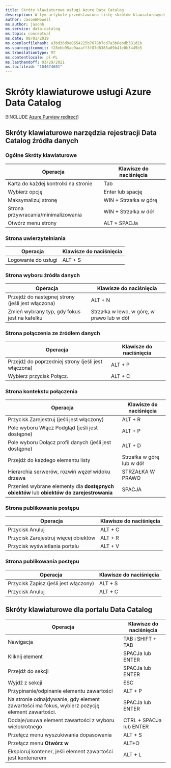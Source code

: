 ```yaml
---
title: Skróty klawiaturowe usługi Azure Data Catalog
description: W tym artykule przedstawiono listę skrótów klawiaturowych, których można użyć w Azure Data Catalog.
author: JasonWHowell
ms.author: jasonh
ms.service: data-catalog
ms.topic: conceptual
ms.date: 08/01/2019
ms.openlocfilehash: a3bd36d9e0654225b7678b7cd7a3b8ebdb381d1b
ms.sourcegitcommit: f28ebb95ae9aaaff3f87d8388a09b41e0b3445b5
ms.translationtype: MT
ms.contentlocale: pl-PL
ms.lasthandoff: 03/29/2021
ms.locfileid: "104674601"
---
```

# <a name="keyboard-shortcuts-for-azure-data-catalog"></a>Skróty klawiaturowe usługi Azure Data Catalog

[!INCLUDE [Azure Purview redirect](../../includes/data-catalog-use-purview.md)]

## <a name="keyboard-shortcuts-for-the-data-catalog-data-source-registration-tool"></a>Skróty klawiaturowe narzędzia rejestracji Data Catalog źródła danych

### <a name="general-keyboard-shortcuts"></a>Ogólne Skróty klawiaturowe
| Operacja | Klawisze do naciśnięcia |
| --- | --- |
| Karta do każdej kontrolki na stronie |Tab |
| Wybierz opcję |Enter lub spację |
| Maksymalizuj stronę |WIN + Strzałka w górę |
| Strona przywracania/minimalizowania |WIN + Strzałka w dół |
| Otwórz menu strony |ALT + SPACJa |

### <a name="authentication-page"></a>Strona uwierzytelniania
| Operacja | Klawisze do naciśnięcia |
| --- | --- |
| Logowanie do usługi |ALT + S |

### <a name="data-source-selection-page"></a>Strona wyboru źródła danych
| Operacja | Klawisze do naciśnięcia |
| --- | --- |
| Przejdź do następnej strony (jeśli jest włączona) |ALT + N |
| Zmień wybrany typ, gdy fokus jest na kafelku |Strzałka w lewo, w górę, w prawo lub w dół |

### <a name="data-source-connection-page"></a>Strona połączenia ze źródłem danych
| Operacja | Klawisze do naciśnięcia |
| --- | --- |
| Przejdź do poprzedniej strony (jeśli jest włączona) |ALT + P |
| Wybierz przycisk Połącz. |ALT + C |

### <a name="connection-context-page"></a>Strona kontekstu połączenia
| Operacja | Klawisze do naciśnięcia |
| --- | --- |
| Przycisk Zarejestruj (jeśli jest włączony) |ALT + R |
| Pole wyboru Włącz Podgląd (jeśli jest dostępne) |ALT + P |
| Pole wyboru Dołącz profil danych (jeśli jest dostępne) |ALT + D |
| Przejdź do każdego elementu listy |Strzałka w górę lub w dół |
| Hierarchia serwerów, rozwiń węzeł widoku drzewa |STRZAŁKA W PRAWO |
| Przenieś wybrane elementy dla **dostępnych obiektów** lub **obiektów do zarejestrowania** |SPACJA |

### <a name="publish-progress-page"></a>Strona publikowania postępu
| Operacja | Klawisze do naciśnięcia |
| --- | --- |
| Przycisk Anuluj |ALT + C |
| Przycisk Zarejestruj więcej obiektów |ALT + R |
| Przycisk wyświetlania portalu |ALT + V |

### <a name="publish-progress-page"></a>Strona publikowania postępu
| Operacja | Klawisze do naciśnięcia |
| --- | --- |
| Przycisk Zapisz (jeśli jest włączony) |ALT + S |
| Przycisk Anuluj |ALT + C |

## <a name="keyboard-shortcuts-for-the-data-catalog-portal"></a>Skróty klawiaturowe dla portalu Data Catalog
| Operacja | Klawisze do naciśnięcia |
| --- | --- |
| Nawigacja |TAB i SHIFT + TAB |
| Kliknij element |SPACJa lub ENTER |
| Przejdź do sekcji |SPACJa lub ENTER |
| Wyjdź z sekcji |ESC |
| Przypinanie/odpinanie elementu zawartości |ALT + P |
| Na stronie odnajdywanie, gdy element zawartości ma fokus, wybierz pozycję element zawartości. |SPACJa lub ENTER |
| Dodaje/usuwa element zawartości z wyboru wielokrotnego |CTRL + SPACJa lub ENTER |
| Przełącz menu wyszukiwania dopasowania |ALT + S |
| Przełącz menu **Otwórz w** |ALT+O |
| Eksploruj kontener, jeśli element zawartości jest kontenerem |ALT + L |

